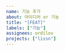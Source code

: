 ```yaml
---
name: 기능 추가
about: 아이디어 or 기능
title: "[FEAT]"
labels: ["기능"]
assignees: ordilov
projects: ["lissn"]
---
```


##




